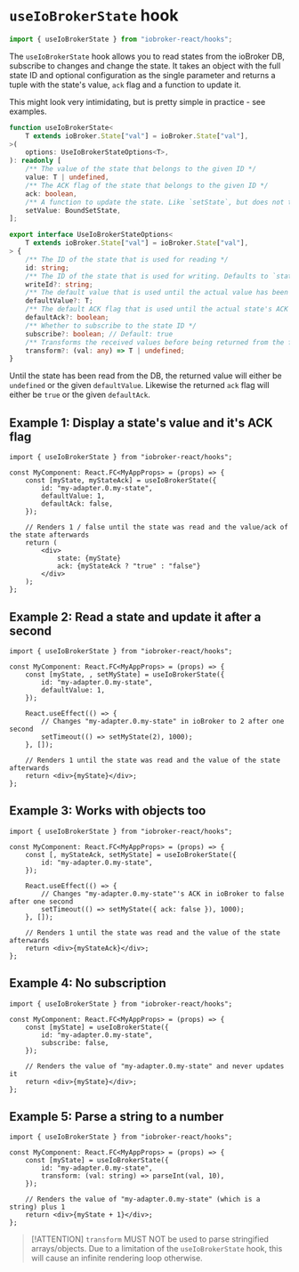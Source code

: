# `useIoBrokerState` hook

```ts
import { useIoBrokerState } from "iobroker-react/hooks";
```

The `useIoBrokerState` hook allows you to read states from the ioBroker DB, subscribe to changes and change the state. It takes an object with the full state ID and optional configuration as the single parameter and returns a tuple with the state's value, `ack` flag and a function to update it.

This might look very intimidating, but is pretty simple in practice - see examples.

```ts
function useIoBrokerState<
	T extends ioBroker.State["val"] = ioBroker.State["val"],
>(
	options: UseIoBrokerStateOptions<T>,
): readonly [
	/** The value of the state that belongs to the given ID */
	value: T | undefined,
	/** The ACK flag of the state that belongs to the given ID */
	ack: boolean,
	/** A function to update the state. Like `setState`, but does not take an ID. */
	setValue: BoundSetState,
];

export interface UseIoBrokerStateOptions<
	T extends ioBroker.State["val"] = ioBroker.State["val"],
> {
	/** The ID of the state that is used for reading */
	id: string;
	/** The ID of the state that is used for writing. Defaults to `stateId` */
	writeId?: string;
	/** The default value that is used until the actual value has been retrieved */
	defaultValue?: T;
	/** The default ACK flag that is used until the actual state's ACK flag has been retrieved. Default: true */
	defaultAck?: boolean;
	/** Whether to subscribe to the state ID */
	subscribe?: boolean; // Default: true
	/** Transforms the received values before being returned from the function */
	transform?: (val: any) => T | undefined;
}
```

Until the state has been read from the DB, the returned value will either be `undefined` or the given `defaultValue`.
Likewise the returned `ack` flag will either be `true` or the given `defaultAck`.

## Example 1: Display a state's value and it's ACK flag

```tsx
import { useIoBrokerState } from "iobroker-react/hooks";

const MyComponent: React.FC<MyAppProps> = (props) => {
	const [myState, myStateAck] = useIoBrokerState({
		id: "my-adapter.0.my-state",
		defaultValue: 1,
		defaultAck: false,
	});

	// Renders 1 / false until the state was read and the value/ack of the state afterwards
	return (
		<div>
			state: {myState}
			ack: {myStateAck ? "true" : "false"}
		</div>
	);
};
```

## Example 2: Read a state and update it after a second

```tsx
import { useIoBrokerState } from "iobroker-react/hooks";

const MyComponent: React.FC<MyAppProps> = (props) => {
	const [myState, , setMyState] = useIoBrokerState({
		id: "my-adapter.0.my-state",
		defaultValue: 1,
	});

	React.useEffect(() => {
		// Changes "my-adapter.0.my-state" in ioBroker to 2 after one second
		setTimeout(() => setMyState(2), 1000);
	}, []);

	// Renders 1 until the state was read and the value of the state afterwards
	return <div>{myState}</div>;
};
```

## Example 3: Works with objects too

```tsx
import { useIoBrokerState } from "iobroker-react/hooks";

const MyComponent: React.FC<MyAppProps> = (props) => {
	const [, myStateAck, setMyState] = useIoBrokerState({
		id: "my-adapter.0.my-state",
	});

	React.useEffect(() => {
		// Changes "my-adapter.0.my-state"'s ACK in ioBroker to false after one second
		setTimeout(() => setMyState({ ack: false }), 1000);
	}, []);

	// Renders 1 until the state was read and the value of the state afterwards
	return <div>{myStateAck}</div>;
};
```

## Example 4: No subscription

```tsx
import { useIoBrokerState } from "iobroker-react/hooks";

const MyComponent: React.FC<MyAppProps> = (props) => {
	const [myState] = useIoBrokerState({
		id: "my-adapter.0.my-state",
		subscribe: false,
	});

	// Renders the value of "my-adapter.0.my-state" and never updates it
	return <div>{myState}</div>;
};
```

## Example 5: Parse a string to a number

```tsx
import { useIoBrokerState } from "iobroker-react/hooks";

const MyComponent: React.FC<MyAppProps> = (props) => {
	const [myState] = useIoBrokerState({
		id: "my-adapter.0.my-state",
		transform: (val: string) => parseInt(val, 10),
	});

	// Renders the value of "my-adapter.0.my-state" (which is a string) plus 1
	return <div>{myState + 1}</div>;
};
```

> [!ATTENTION] `transform` MUST NOT be used to parse stringified arrays/objects. Due to a limitation of the `useIoBrokerState` hook, this will cause an infinite rendering loop otherwise.
